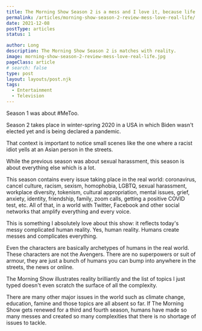 ```yaml
---
title: The Morning Show Season 2 is a mess and I love it, because life is all over the place
permalink: /articles/morning-show-season-2-review-mess-love-real-life/
date: 2021-12-08
postType: articles
status: 1

author: Long
description: The Morning Show Season 2 is matches with reality.
image: morning-show-season-2-review-mess-love-real-life.jpg
pageClass: article
# search: false
type: post
layout: layouts/post.njk
tags:
  - Entertainment
  - Television
---
```


Season 1 was about #MeToo.

Season 2 takes place in winter-spring 2020 in a USA in which Biden wasn't elected yet and is being declared a pandemic.

That context is important to notice small scenes like the one where a racist idiot yells at an Asian person in the streets.

While the previous season was about sexual harassment, this season is about everything else which is a lot.

This season contains every issue taking place in the real world: coronavirus, cancel culture, racism, sexism, homophobia, LGBTQ, sexual harassment, workplace diversity, tokenism, cultural appropriation, mental issues, grief, anxiety, identity, friendship, family, zoom calls, getting a positive COVID test, etc. All of that, in a world with Twitter, Facebook and other social networks that amplify everything and every voice.

This is something I absolutely love about this show: it reflects today's messy complicated human reality. Yes, human reality. Humans create messes and complicates everything.

Even the characters are basically archetypes of humans in the real world. These characters are not the Avengers. There are no superpowers or suit of armour, they are just a bunch of humans you can bump into anywhere in the streets, the news or online.

The Morning Show illustrates reality brilliantly and the list of topics I just typed doesn't even scratch the surface of all the complexity.

There are many other major issues in the world such as climate change, education, famine and those topics are all absent so far. If The Morning Show gets renewed for a third and fourth season, humans have made so many messes and created so many complexities that there is no shortage of issues to tackle.
